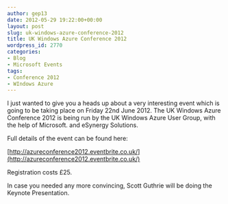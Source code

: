 ```yaml
---
author: gep13
date: 2012-05-29 19:22:00+00:00
layout: post
slug: uk-windows-azure-conference-2012
title: UK Windows Azure Conference 2012
wordpress_id: 2770
categories:
- Blog
- Microsoft Events
tags:
- Conference 2012
- WIndows Azure
---
```


I just wanted to give you a heads up about a very interesting event which is going to be taking place on Friday 22nd June 2012. The UK Windows Azure Conference 2012 is being run by the UK Windows Azure User Group, with the help of Microsoft. and eSynergy Solutions.




Full details of the event can be found here:




[http://azureconference2012.eventbrite.co.uk/](http://azureconference2012.eventbrite.co.uk/)




Registration costs £25.




In case you needed any more convincing, Scott Guthrie will be doing the Keynote Presentation.
